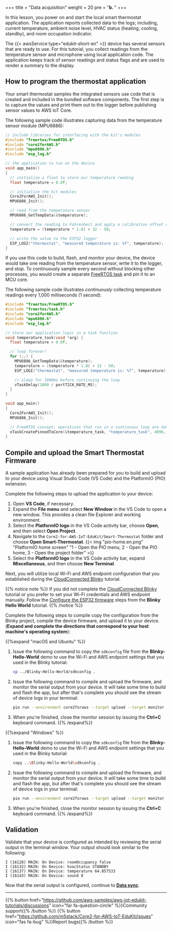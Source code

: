 +++
title = "Data acquisition"
weight = 20
pre = "<b>b. </b>"
+++

In this lesson, you power on and start the local smart thermostat application. The application reports collected data to the logs; including, current temperature, ambient noise level, HVAC status (heating, cooling, standby), and room occupation indicator. 

The {{< awsService type="edukit-short-en" >}} device has several sensors that are ready to use. For this tutorial, you collect readings from the temperature sensor and microphone using local application code. The application keeps track of sensor readings and status flags and are used to render a summary to the display.

## How to program the thermostat application
Your smart thermostat samples the integrated sensors use code that is created and included in the bundled software components. The first step is to capture the values and print them out to the logger before publishing sensor values to AWS IoT Core.

The following sample code illustrates capturing data from the temperature sensor module (MPU6886):

```c
// include libraries for interfacing with the kit's modules
#include "freertos/FreeRTOS.h"
#include "core2forAWS.h"
#include "mpu6886.h"
#include "esp_log.h"

// the application to run on the device
void app_main()
{
  // initialize a float to store our temperature reading
  float temperature = 0.0f;

  // initialize the kit modules
  Core2ForAWS_Init();
  MPU6886_Init();

  // read from the temperature sensor
  MPU6886_GetTempData(&temperature);

  // convert the reading to Fahrenheit and apply a calibration offset of -50
  temperature = (temperature * 1.8) + 32 - 50;

  // write the value to the ESP32 logger
  ESP_LOGI("thermostat", "measured temperature is: %f", temperature);
}
```

If you use this code to build, flash, and monitor your device, the device would take one reading from the temperature sensor, write it to the logger, and stop. To continuously sample every second without blocking other processes, you would create a separate [FreeRTOS task](https://docs.espressif.com/projects/esp-idf/en/v4.2/esp32/api-reference/system/freertos.html#_CPPv423xTaskCreatePinnedToCore14TaskFunction_tPCKcK8uint32_tPCv11UBaseType_tPC12TaskHandle_tK10BaseType_t) and pin it to an MCU core. 

The following sample code illustrates *continuously* collecting temperature readings every 1,000 milliseconds (1 second):

```c
#include "freertos/FreeRTOS.h"
#include "freertos/task.h"
#include "core2forAWS.h"
#include "mpu6886.h"
#include "esp_log.h"

// store our application logic in a task function
void temperature_task(void *arg) {
  float temperature = 0.0f;

  // loop forever!
  for (;;) {
    MPU6886_GetTempData(&temperature);
    temperature = (temperature * 1.8) + 32 - 50;
    ESP_LOGI("thermostat", "measured temperature is: %f", temperature);

    // sleep for 1000ms before continuing the loop
    vTaskDelay(1000 / portTICK_RATE_MS);
  }
}

void app_main()
{
  Core2ForAWS_Init();
  MPU6886_Init();

  // FreeRTOS concept: operations that run in a continuous loop are done in tasks
  xTaskCreatePinnedToCore(&temperature_task, "temperature_task", 4096, NULL, 5, NULL, 1);
}
```

## Compile and upload the Smart Thermostat Firmware
A sample application has already been prepared for you to build and upload to your device using Visual Studio Code (VS Code) and the PlatformIO (PIO) extension.

Complete the following steps to upload the application to your device:
1. Open **VS Code**, if necessary.
1. Expand the **File menu** and select **New Window** in the VS Code to open a new window. This provides a clean file Explorer and working environment.
1. Select the **PlatformIO logo** in the VS Code activity bar, choose **Open**, and then select **Open Project**.
1. Navigate to the `Core2-for-AWS-IoT-EduKit/Smart-Thermostat` folder and choose **Open Smart-Thermostat**.
{{< img "pio-home.en.png" "PlatformIO home screen" "1 - Open the PIO menu, 2 - Open the PIO home, 3 - Open the project folder" >}}
1. Select the **PlatformIO logo** in the VS Code activity bar, expand **Miscellaneous**, and then choose **New Terminal**.

Next, you will utilize local Wi-Fi and AWS endpoint configuration that you established during the [CloudConnected Blinky](en/blinky-hello-world.html) tutorial. 

   {{% notice note %}}
   If you did not complete the [CloudConnected Blinky](en/blinky-hello-world.html) tutorial or you prefer to set your Wi-Fi credentials and AWS endpoint manually. Follow the [Configure the ESP32 firmware](/en/blinky-hello-world/connecting-to-aws.html/#configure-the-esp32-firmware) steps from the **Blinky Hello World** tutorial.
   {{% /notice %}}

Complete the following steps to compile copy the configuration from the Blinky project, compile the device firmware, and upload it to your device. (**Expand and complete the directions that correspond to your host machine's operating system**): 

{{%expand "macOS and Ubuntu" %}}
1. Issue the following command to copy the `sdkconfig` file from the **Blinky-Hello-World** demo to use the Wi-Fi and AWS endpoint settings that you used in the Blinky tutorial:
   ```bash
   cp ../Blinky-Hello-World/sdkconfig .
   ```
2. Issue the following command to compile and upload the firmware, and monitor the serial output from your device. It will take some time to build and flash the app, but after that's complete you should see the stream of device logs in your terminal:
   ```bash
   pio run --environment core2foraws --target upload --target monitor 
   ```
1. When you're finished, close the monitor session by issuing the **Ctrl+C** keyboard command.
{{% /expand%}}


{{%expand "Windows" %}}
1. Issue the following command to copy the `sdkconfig` file from the **Blinky-Hello-World** demo to use the Wi-Fi and AWS endpoint settings that you used in the Blinky tutorial:
   ```bash
   copy ..\Blinky-Hello-World\sdkconfig .
   ```
2. Issue the following command to compile and upload the firmware, and monitor the serial output from your device. It will take some time to build and flash the app, but after that's complete you should see the stream of device logs in your terminal:
   ```bash
   pio run --environment core2foraws --target upload --target monitor 
   ```
1. When you're finished, close the monitor session by issuing the **Ctrl+C** keyboard command.
{{% /expand%}}

## Validation
Validate that your device is configured as intended by reviewing the serial output in the terminal window. Your output should look similar to the following: 

```
I (16128) MAIN: On Device: roomOccupancy false
I (16132) MAIN: On Device: hvacStatus STANDBY
I (16137) MAIN: On Device: temperature 64.057533
I (16143) MAIN: On Device: sound 8
```

Now that the serial output is configured, continue to [**Data sync**](/en/smart-thermostat/data-sync.html).

---
{{% button href="https://github.com/aws-samples/aws-iot-edukit-tutorials/discussions" icon="far fa-question-circle" %}}Community support{{% /button %}} {{% button href="https://github.com/m5stack/Core2-for-AWS-IoT-EduKit/issues" icon="fas fa-bug" %}}Report bugs{{% /button %}}
